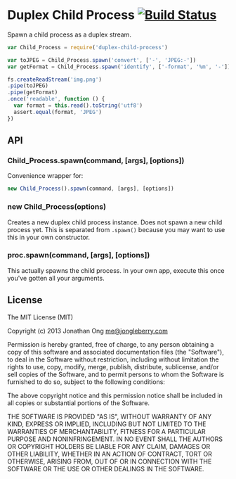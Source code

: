 # Duplex Child Process [![Build Status](https://travis-ci.org/stream-utils/duplex-child-process.png)](https://travis-ci.org/stream-utils/duplex-child-process)

Spawn a child process as a duplex stream.

```js
var Child_Process = require('duplex-child-process')

var toJPEG = Child_Process.spawn('convert', ['-', 'JPEG:-'])
var getFormat = Child_Process.spawn('identify', ['-format', '%m', '-'])

fs.createReadStream('img.png')
.pipe(toJPEG)
.pipe(getFormat)
.once('readable', function () {
  var format = this.read().toString('utf8')
  assert.equal(format, 'JPEG')
})
```

## API

### Child_Process.spawn(command, [args], [options])

Convenience wrapper for:

```js
new Child_Process().spawn(command, [args], [options])
```

### new Child_Process(options)

Creates a new duplex child process instance.
Does not spawn a new child process yet.
This is separated from `.spawn()` because you may want to use this in your own constructor.


### proc.spawn(command, [args], [options])

This actually spawns the child process.
In your own app, execute this once you've gotten all your arguments.

## License

The MIT License (MIT)

Copyright (c) 2013 Jonathan Ong me@jongleberry.com

Permission is hereby granted, free of charge, to any person obtaining a copy
of this software and associated documentation files (the "Software"), to deal
in the Software without restriction, including without limitation the rights
to use, copy, modify, merge, publish, distribute, sublicense, and/or sell
copies of the Software, and to permit persons to whom the Software is
furnished to do so, subject to the following conditions:

The above copyright notice and this permission notice shall be included in
all copies or substantial portions of the Software.

THE SOFTWARE IS PROVIDED "AS IS", WITHOUT WARRANTY OF ANY KIND, EXPRESS OR
IMPLIED, INCLUDING BUT NOT LIMITED TO THE WARRANTIES OF MERCHANTABILITY,
FITNESS FOR A PARTICULAR PURPOSE AND NONINFRINGEMENT. IN NO EVENT SHALL THE
AUTHORS OR COPYRIGHT HOLDERS BE LIABLE FOR ANY CLAIM, DAMAGES OR OTHER
LIABILITY, WHETHER IN AN ACTION OF CONTRACT, TORT OR OTHERWISE, ARISING FROM,
OUT OF OR IN CONNECTION WITH THE SOFTWARE OR THE USE OR OTHER DEALINGS IN
THE SOFTWARE.